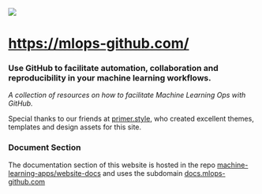 ![](https://github.com/machine-learning-apps/website/workflows/Deploy/badge.svg)

# https://mlops-github.com/


### Use GitHub to facilitate automation, collaboration and reproducibility in your machine learning workflows.

_A collection of resources on how to facilitate Machine Learning Ops with GitHub._


Special thanks to our friends at [primer.style](https://primer.style/), who created excellent themes, templates and design assets for this site.


### Document Section

The documentation section of this website is hosted in the repo [machine-learning-apps/website-docs](https://github.com/machine-learning-apps/website-docs) and uses the subdomain [docs.mlops-github.com](https://docs.mlops-github.com)
